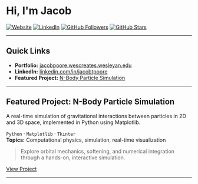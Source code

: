 # Hi, I'm Jacob

[![Website](https://img.shields.io/badge/Website-Visit-informational?style=flat&logo=google-chrome&color=2bbc8a)](https://jacobpoore.wescreates.wesleyan.edu/)
[![LinkedIn](https://img.shields.io/badge/LinkedIn-Connect-blue?style=flat&logo=linkedin)](https://linkedin.com/in/jacobtpoore)
[![GitHub Followers](https://img.shields.io/github/followers/Jacob-Poore?label=Follow&style=social)](https://github.com/Jacob-Poore)
[![GitHub Stars](https://img.shields.io/github/stars/Jacob-Poore?style=social)](https://github.com/Jacob-Poore)

---

## Quick Links

- **Portfolio:** [jacobpoore.wescreates.wesleyan.edu](https://jacobpoore.wescreates.wesleyan.edu/)
- **LinkedIn:** [linkedin.com/in/jacobtpoore](https://linkedin.com/in/jacobtpoore)
- **Featured Project:** [N-Body Particle Simulation](https://github.com/Jacob-Poore/N-Body-Particle-Simulation)

---

## Featured Project: N-Body Particle Simulation

A real-time simulation of gravitational interactions between particles in 2D and 3D space, implemented in Python using Matplotlib.

`Python` · `Matplotlib` · `Tkinter`  
**Topics:** Computational physics, simulation, real-time visualization

> Explore orbital mechanics, softening, and numerical integration through a hands-on, interactive simulation.

[View Project](https://github.com/Jacob-Poore/N-Body-Particle-Simulation)

---
